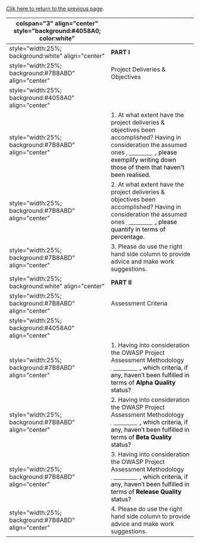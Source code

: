 [Clik here to return to the previous
page](OWASP_Mutillidae_Project_-_Assessment_Frame "wikilink").

| colspan="3" align="center" style="background:\#4058A0; color:white" | <font color="white">**OWASP MUTILLIDAE PROJECT - OWASP BOARD MEMBER'S ASSESSMENT**                                                                                                                                                                                                                    |
| ------------------------------------------------------------------- | ----------------------------------------------------------------------------------------------------------------------------------------------------------------------------------------------------------------------------------------------------------------------------------------------------- |
| style="width:25%; background:white" align="center"                  | **PART I**                                                                                                                                                                                                                                                                                            |
| style="width:25%; background:\#7B8ABD" align="center"               | Project Deliveries & Objectives                                                                                                                                                                                                                                                                       |
| style="width:25%; background:\#4058A0" align="center"               | <font color="white">**QUESTIONS**                                                                                                                                                                                                                                                                     |
| style="width:25%; background:\#7B8ABD" align="center"               | 1\. At what extent have the project deliveries & objectives been accomplished? Having in consideration the assumed ones [<font color="white">(see here)](:OWASP_Mutillidae_Project_-_Roadmap "wikilink")<font color="black">, please exemplify writing down those of them that haven't been realised. |
| style="width:25%; background:\#7B8ABD" align="center"               | 2\. At what extent have the project deliveries & objectives been accomplished? Having in consideration the assumed ones [<font color="white">(see here)](:OWASP_Mutillidae_Project_-_Roadmap "wikilink")<font color="black">, please quantify in terms of percentage.                                 |
| style="width:25%; background:\#7B8ABD" align="center"               | 3\. Please do use the right hand side column to provide advice and make work suggestions.                                                                                                                                                                                                             |
| style="width:25%; background:white" align="center"                  | **PART II**                                                                                                                                                                                                                                                                                           |
| style="width:25%; background:\#7B8ABD" align="center"               | Assessment Criteria                                                                                                                                                                                                                                                                                   |
| style="width:25%; background:\#4058A0" align="center"               | <font color="white">**QUESTIONS**                                                                                                                                                                                                                                                                     |
| style="width:25%; background:\#7B8ABD" align="center"               | 1\. Having into consideration the OWASP Project Assessment Methodology [<font color="white">(see here)](:Category:OWASP_Project_Assessment#Alpha_Quality_Tool_Criteria "wikilink")<font color="black">, which criteria, if any, haven’t been fulfilled in terms of **Alpha Quality** status?          |
| style="width:25%; background:\#7B8ABD" align="center"               | 2\. Having into consideration the OWASP Project Assessment Methodology [<font color="white">(see here)](:Category:OWASP_Project_Assessment#Beta_Quality_Tool_Criteria "wikilink")<font color="black">, which criteria, if any, haven’t been fulfilled in terms of **Beta Quality** status?            |
| style="width:25%; background:\#7B8ABD" align="center"               | 3\. Having into consideration the OWASP Project Assessment Methodology [<font color="white">(see here)](:Category:OWASP_Project_Assessment#Release_Quality_Tool_Criteria "wikilink")<font color="black">, which criteria, if any, haven’t been fulfilled in terms of **Release Quality** status?      |
| style="width:25%; background:\#7B8ABD" align="center"               | 4\. Please do use the right hand side column to provide advice and make work suggestions.                                                                                                                                                                                                             |